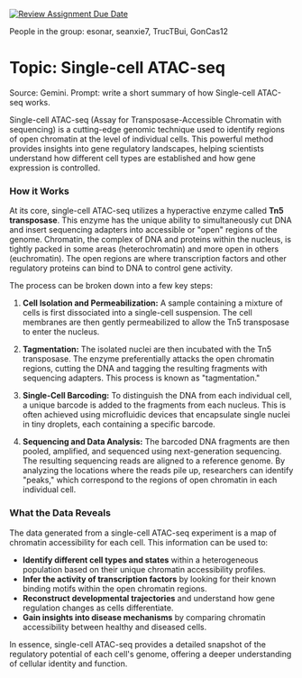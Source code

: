 [![Review Assignment Due Date](https://classroom.github.com/assets/deadline-readme-button-22041afd0340ce965d47ae6ef1cefeee28c7c493a6346c4f15d667ab976d596c.svg)](https://classroom.github.com/a/aKWLU3-A)

People in the group: esonar, seanxie7, TrucTBui, GonCas12

# Topic: Single-cell ATAC-seq

Source: Gemini. Prompt: write a short summary of how Single-cell ATAC-seq works.

Single-cell ATAC-seq (Assay for Transposase-Accessible Chromatin with sequencing) is a cutting-edge genomic technique used to identify regions of open chromatin at the level of individual cells. This powerful method provides insights into gene regulatory landscapes, helping scientists understand how different cell types are established and how gene expression is controlled.

### How it Works

At its core, single-cell ATAC-seq utilizes a hyperactive enzyme called **Tn5 transposase**. This enzyme has the unique ability to simultaneously cut DNA and insert sequencing adapters into accessible or "open" regions of the genome. Chromatin, the complex of DNA and proteins within the nucleus, is tightly packed in some areas (heterochromatin) and more open in others (euchromatin). The open regions are where transcription factors and other regulatory proteins can bind to DNA to control gene activity.

The process can be broken down into a few key steps:

1.  **Cell Isolation and Permeabilization:** A sample containing a mixture of cells is first dissociated into a single-cell suspension. The cell membranes are then gently permeabilized to allow the Tn5 transposase to enter the nucleus.

2.  **Tagmentation:** The isolated nuclei are then incubated with the Tn5 transposase. The enzyme preferentially attacks the open chromatin regions, cutting the DNA and tagging the resulting fragments with sequencing adapters. This process is known as "tagmentation."

3.  **Single-Cell Barcoding:** To distinguish the DNA from each individual cell, a unique barcode is added to the fragments from each nucleus. This is often achieved using microfluidic devices that encapsulate single nuclei in tiny droplets, each containing a specific barcode.

4.  **Sequencing and Data Analysis:** The barcoded DNA fragments are then pooled, amplified, and sequenced using next-generation sequencing. The resulting sequencing reads are aligned to a reference genome. By analyzing the locations where the reads pile up, researchers can identify "peaks," which correspond to the regions of open chromatin in each individual cell.

### What the Data Reveals

The data generated from a single-cell ATAC-seq experiment is a map of chromatin accessibility for each cell. This information can be used to:

* **Identify different cell types and states** within a heterogeneous population based on their unique chromatin accessibility profiles.
* **Infer the activity of transcription factors** by looking for their known binding motifs within the open chromatin regions.
* **Reconstruct developmental trajectories** and understand how gene regulation changes as cells differentiate.
* **Gain insights into disease mechanisms** by comparing chromatin accessibility between healthy and diseased cells.

In essence, single-cell ATAC-seq provides a detailed snapshot of the regulatory potential of each cell's genome, offering a deeper understanding of cellular identity and function.


